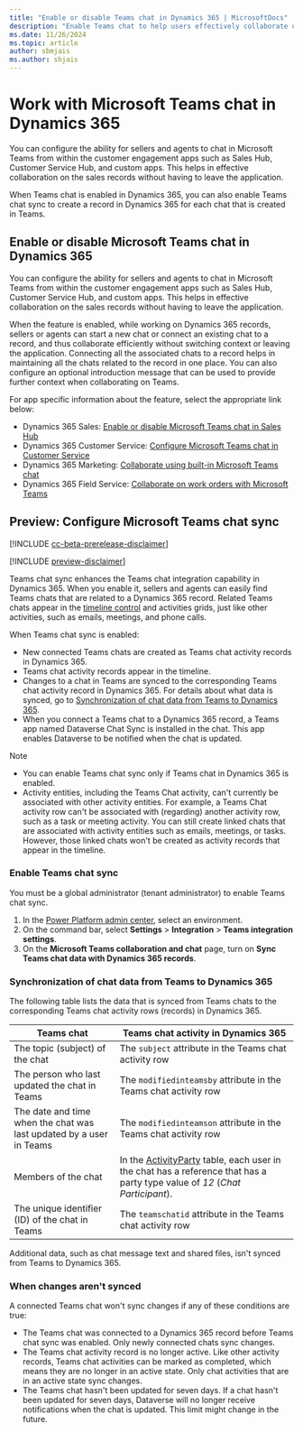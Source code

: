 ```yaml
---
title: "Enable or disable Teams chat in Dynamics 365 | MicrosoftDocs"
description: "Enable Teams chat to help users effectively collaborate on their Dynamics 365 customer engagement records without having to leave the application."
ms.date: 11/26/2024
ms.topic: article
author: sbmjais
ms.author: shjais
---
```


# Work with Microsoft Teams chat in Dynamics 365

You can configure the ability for sellers and agents to chat in Microsoft Teams from within the customer engagement apps such as Sales Hub, Customer Service Hub, and custom apps. This helps in effective collaboration on the sales records without having to leave the application. 

When Teams chat is enabled in Dynamics 365, you can also enable Teams chat sync to create a record in Dynamics 365 for each chat that is created in Teams.

## Enable or disable Microsoft Teams chat in Dynamics 365

You can configure the ability for sellers and agents to chat in Microsoft Teams from within the customer engagement apps such as Sales Hub, Customer Service Hub, and custom apps. This helps in effective collaboration on the sales records without having to leave the application.

When the feature is enabled, while working on Dynamics 365 records, sellers or agents can start a new chat or connect an existing chat to a record, and thus collaborate efficiently without switching context or leaving the application. Connecting all the associated chats to a record helps in maintaining all the chats related to the record in one place. You can also configure an optional introduction message that can be used to provide further context when collaborating on Teams.

For app specific information about the feature, select the appropriate link below:

- Dynamics 365 Sales: [Enable or disable Microsoft Teams chat in Sales Hub](../sales/teams-integration/enable-teams-chat.md)
- Dynamics 365 Customer Service: [Configure Microsoft Teams chat in Customer Service](../customer-service/administer/configure-teams-chat.md)
- Dynamics 365 Marketing: [Collaborate using built-in Microsoft Teams chat](../marketing/teams-chat.md)
- Dynamics 365 Field Service: [Collaborate on work orders with Microsoft Teams](../field-service/field-service-teams-collaboration.md)

## Preview: Configure Microsoft Teams chat sync

[!INCLUDE [cc-beta-prerelease-disclaimer](../includes/cc-beta-prerelease-disclaimer.md)]

[!INCLUDE [preview-disclaimer](../includes/preview-disclaimer.md)]

Teams chat sync enhances the Teams chat integration capability in Dynamics 365. When you enable it, sellers and agents can easily find Teams chats that are related to a Dynamics 365 record. Related Teams chats appear in the [timeline control](/power-apps/maker/model-driven-apps/set-up-timeline-control) and activities grids, just like other activities, such as emails, meetings, and phone calls.

When Teams chat sync is enabled:

- New connected Teams chats are created as Teams chat activity records in Dynamics 365.
- Teams chat activity records appear in the timeline.
- Changes to a chat in Teams are synced to the corresponding Teams chat activity record in Dynamics 365. For details about what data is synced, go to [Synchronization of chat data from Teams to Dynamics 365](#synchronization-of-chat-data-from-teams-to-dynamics-365).
- When you connect a Teams chat to a Dynamics 365 record, a Teams app named Dataverse Chat Sync is installed in the chat. This app enables Dataverse to be notified when the chat is updated.

> [!NOTE]
> - You can enable Teams chat sync only if Teams chat in Dynamics 365 is enabled.
> - Activity entities, including the Teams Chat activity, can't currently be associated with other activity entities. For example, a Teams Chat activity row can't be associated with (regarding) another activity row, such as a task or meeting activity. You can still create linked chats that are associated with activity entities such as emails, meetings, or tasks. However, those linked chats won't be created as activity records that appear in the timeline.

### Enable Teams chat sync

You must be a global administrator (tenant administrator) to enable Teams chat sync.

1. In the [Power Platform admin center](https://admin.powerplatform.microsoft.com/), select an environment.
2. On the command bar, select **Settings** \> **Integration** \> **Teams integration settings**.
3. On the **Microsoft Teams collaboration and chat** page, turn on **Sync Teams chat data with Dynamics 365 records**.

### Synchronization of chat data from Teams to Dynamics 365

The following table lists the data that is synced from Teams chats to the corresponding Teams chat activity rows (records) in Dynamics 365.

| Teams chat | Teams chat activity in Dynamics 365 |
|------------|-------------------------------------|
| The topic (subject) of the chat | The `subject` attribute in the Teams chat activity row |
| The person who last updated the chat in Teams | The `modifiedinteamsby` attribute in the Teams chat activity row |
| The date and time when the chat was last updated by a user in Teams | The `modifiedinteamson` attribute in the Teams chat activity row |
| Members of the chat | In the [ActivityParty](/power-apps/developer/data-platform/activityparty-entity) table, each user in the chat has a reference that has a party type value of *12* (*Chat Participant*). |
| The unique identifier (ID) of the chat in Teams | The `teamschatid` attribute in the Teams chat activity row |

Additional data, such as chat message text and shared files, isn't synced from Teams to Dynamics 365.

### When changes aren't synced

A connected Teams chat won't sync changes if any of these conditions are true:

- The Teams chat was connected to a Dynamics 365 record before Teams chat sync was enabled. Only newly connected chats sync changes.
- The Teams chat activity record is no longer active. Like other activity records, Teams chat activities can be marked as completed, which means they are no longer in an active state. Only chat activities that are in an active state sync changes.
- The Teams chat hasn't been updated for seven days. If a chat hasn't been updated for seven days, Dataverse will no longer receive notifications when the chat is updated. This limit might change in the future.
